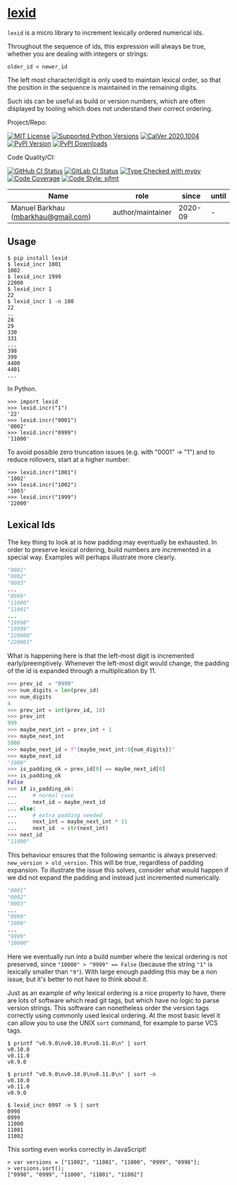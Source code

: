 # [lexid][repo_ref]

`lexid` is a micro library to increment lexically ordered numerical ids.

Throughout the sequence of ids, this expression will always be true, whether you are dealing with integers or strings:

    older_id < newer_id

The left most character/digit is only used to maintain lexical order, so that the position in the sequence is maintained in the remaining digits.

Such ids can be useful as build or version numbers, which are often displayed by tooling which does not understand their correct ordering.

Project/Repo:

[![MIT License][license_img]][license_ref]
[![Supported Python Versions][pyversions_img]][pyversions_ref]
[![CalVer 2020.1004][version_img]][version_ref]
[![PyPI Version][pypi_img]][pypi_ref]
[![PyPI Downloads][downloads_img]][downloads_ref]

Code Quality/CI:

[![GitHub CI Status][github_build_img]][github_build_ref]
[![GitLab CI Status][gitlab_build_img]][gitlab_build_ref]
[![Type Checked with mypy][mypy_img]][mypy_ref]
[![Code Coverage][codecov_img]][codecov_ref]
[![Code Style: sjfmt][style_img]][style_ref]


|               Name               |    role           |      since       | until |
|----------------------------------|-------------------|------------------|-------|
| Manuel Barkhau (mbarkhau@gmail.com) | author/maintainer | 2020-09 | -     |


## Usage

```
$ pip install lexid
$ lexid_incr 1001
1002
$ lexid_incr 1999
22000
$ lexid_incr 1
22
$ lexid_incr 1 -n 100
22
..
28
29
330
331
...
398
399
4400
4401
...
```

In Python.

```
>>> import lexid
>>> lexid.incr("1")
'22'
>>> lexid.incr("0001")
'0002'
>>> lexid.incr("0999")
'11000'
```

To avoid possible zero truncation issues (e.g. with "0001" -> "1") and to reduce rollovers, start at a higher number:

```
>>> lexid.incr("1001")
'1002'
>>> lexid.incr("1002")
'1003'
>>> lexid.incr("1999")
'22000'
```


## Lexical Ids

The key thing to look at is how padding may eventually be exhausted.
In order to preserve lexical ordering, build numbers are incremented
in a special way. Examples will perhaps illustrate more clearly.

```python
"0001"
"0002"
"0003"
...
"0999"
"11000"
"11001"
...
"19998"
"19999"
"220000"
"220001"
```

What is happening here is that the left-most digit is incremented
early/preemptively. Whenever the left-most digit would change, the padding
of the id is expanded through a multiplication by 11.

```python
>>> prev_id  = "0999"
>>> num_digits = len(prev_id)
>>> num_digits
4
>>> prev_int = int(prev_id, 10)
>>> prev_int
999
>>> maybe_next_int = prev_int + 1
>>> maybe_next_int
1000
>>> maybe_next_id = f"{maybe_next_int:0{num_digits}}"
>>> maybe_next_id
"1000"
>>> is_padding_ok = prev_id[0] == maybe_next_id[0]
>>> is_padding_ok
False
>>> if is_padding_ok:
...     # normal case
...     next_id = maybe_next_id
... else:
...     # extra padding needed
...     next_int = maybe_next_int * 11
...     next_id  = str(next_int)
>>> next_id
"11000"
```

This behaviour ensures that the following semantic is always preserved:
`new_version > old_version`. This will be true, regardless of padding
expansion. To illustrate the issue this solves, consider what would happen
if we did not expand the padding and instead just incremented numerically.

```python
"0001"
"0002"
"0003"
...
"0999"
"1000"
...
"9999"
"10000"
```

Here we eventually run into a build number where the lexical ordering is
not preserved, since `"10000" > "9999" == False` (because the string `"1"`
is lexically smaller than `"9"`). With large enough padding this may be a
non issue, but it's better to not have to think about it.

Just as an example of why lexical ordering is a nice property to have,
there are lots of software which read git tags, but which have no logic to
parse version strings. This software can nonetheless order the version tags
correctly using commonly used lexical ordering. At the most basic
level it can allow you to use the UNIX `sort` command, for example to parse
VCS tags.


```shell
$ printf "v0.9.0\nv0.10.0\nv0.11.0\n" | sort
v0.10.0
v0.11.0
v0.9.0

$ printf "v0.9.0\nv0.10.0\nv0.11.0\n" | sort -n
v0.10.0
v0.11.0
v0.9.0

$ lexid_incr 0997 -n 5 | sort
0998
0999
11000
11001
11002
```

This sorting even works correctly in JavaScript!

```
> var versions = ["11002", "11001", "11000", "0999", "0998"];
> versions.sort();
["0998", "0999", "11000", "11001", "11002"]
```

[repo_ref]: https://github.com/mbarkhau/lexid

[github_build_img]: https://github.com/mbarkhau/lexid/workflows/CI/badge.svg
[github_build_ref]: https://github.com/mbarkhau/lexid/actions?query=workflow%3ACI

[gitlab_build_img]: https://gitlab.com/mbarkhau/lexid/badges/master/pipeline.svg
[gitlab_build_ref]: https://gitlab.com/mbarkhau/lexid/pipelines

[codecov_img]: https://gitlab.com/mbarkhau/lexid/badges/master/coverage.svg
[codecov_ref]: https://mbarkhau.gitlab.io/lexid/cov

[license_img]: https://img.shields.io/badge/License-MIT-blue.svg
[license_ref]: https://github.com/mbarkhau/lexid/blob/master/LICENSE

[mypy_img]: https://img.shields.io/badge/mypy-checked-green.svg
[mypy_ref]: https://mbarkhau.gitlab.io/lexid/mypycov

[style_img]: https://img.shields.io/badge/code%20style-%20sjfmt-f71.svg
[style_ref]: https://gitlab.com/mbarkhau/straitjacket/

[pypi_img]: https://img.shields.io/badge/PyPI-wheels-green.svg
[pypi_ref]: https://pypi.org/project/lexid/#files

[downloads_img]: https://pepy.tech/badge/lexid/month
[downloads_ref]: https://pepy.tech/project/lexid

[version_img]: https://img.shields.io/static/v1.svg?label=CalVer&message=2020.1004&color=blue
[version_ref]: https://pypi.org/project/pycalver/

[pyversions_img]: https://img.shields.io/pypi/pyversions/lexid.svg
[pyversions_ref]: https://pypi.python.org/pypi/lexid

